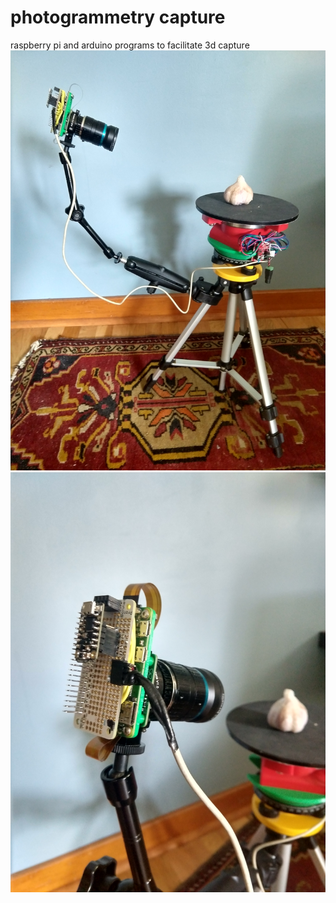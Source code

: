 # photogrammetry capture
raspberry pi and arduino programs to facilitate 3d capture
![alt text](pictures/2020-07-29%2011.58.44.jpg)
![alt text](pictures/2020-07-29%2011.59.03.jpg)
